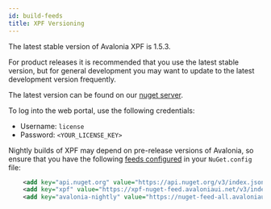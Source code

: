 ```yaml
---
id: build-feeds
title: XPF Versioning
---
```


The latest stable version of Avalonia XPF is 1.5.3.

For product releases it is recommended that you use the latest stable version, but for general development you may want to update to the latest development version frequently.

The latest version can be found on our [nuget server](https://xpf-nuget-feed.avaloniaui.net/packages/xpf.sdk).

To log into the web portal, use the following credentials:

- Username: `license`
- Password: `<YOUR_LICENSE_KEY>`

Nightly builds of XPF may depend on pre-release versions of Avalonia, so ensure that you have the following [feeds configured](getting-started#step-2-add-a-nugetconfig) in your `NuGet.config` file:

```xml
    <add key="api.nuget.org" value="https://api.nuget.org/v3/index.json" />
    <add key="xpf" value="https://xpf-nuget-feed.avaloniaui.net/v3/index.json" />
    <add key="avalonia-nightly" value="https://nuget-feed-all.avaloniaui.net/v3/index.json" />
```
